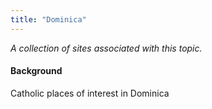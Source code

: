 ```yaml
---
title: "Dominica"
---
```



*A collection of sites associated with this topic.*

#### Background

Catholic places of interest in Dominica


